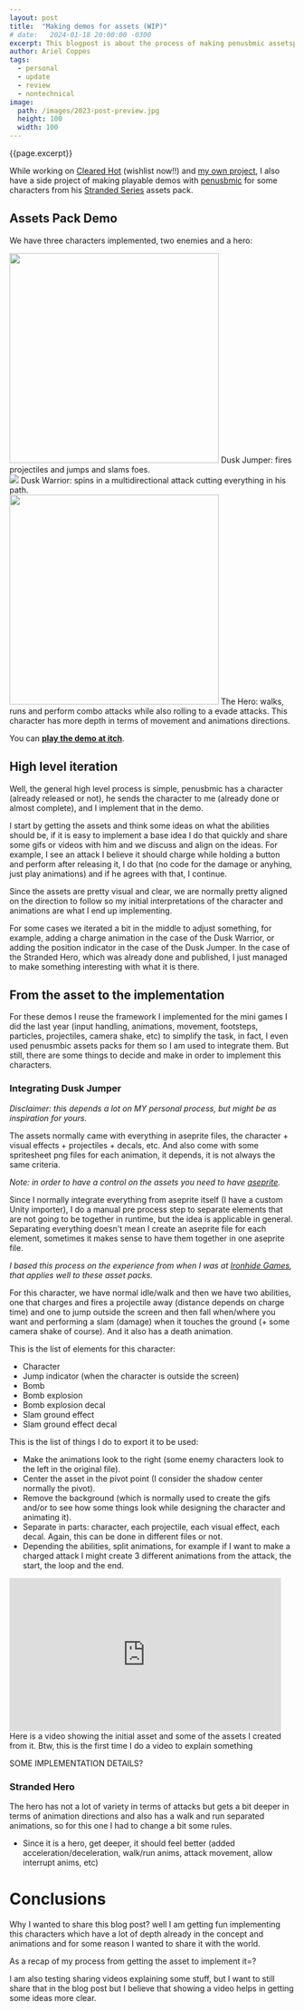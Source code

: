 ```yaml
---
layout: post
title:  "Making demos for assets (WIP)"
# date:   2024-01-18 20:00:00 -0300
excerpt: This blogpost is about the process of making penusbmic assetspacks demos, from high level to some implementation details.
author: Ariel Coppes
tags:
  - personal
  - update
  - review
  - nontechnical
image:
  path: /images/2023-post-preview.jpg
  height: 100
  width: 100
---
```


{{page.excerpt}}

While working on [Cleared Hot](https://store.steampowered.com/app/1710820/Cleared_Hot/) (wishlist now!!) and [my own project](https://shipminer.arielcoppes.dev/), I also have a side project of making playable demos with [penusbmic](https://penusbmic.itch.io/) for some characters from his [Stranded Series](https://itch.io/c/3652990/stranded-series) assets pack. 

## Assets Pack Demo

We have three characters implemented, two enemies and a hero:

<div class="post-image">
    <img src="/assets/penusbmicdemos/dusk-jumper-01.gif" width="370px" />
    <span>Dusk Jumper: fires projectiles and jumps and slams foes.</span>
</div>

<div class="post-image">
    <img src="/assets/penusbmicdemos/dusk-warrior-01.gif" />
    <span>Dusk Warrior: spins in a multidirectional attack cutting everything in his path.</span>
</div>

<div class="post-image">
    <img src="/assets/penusbmicdemos/stranded-hero-01.gif" width="370px"/>
    <span>The Hero: walks, runs and perform combo attacks while also rolling to a evade attacks. This character has more depth in terms of movement and animations directions.</span>
</div>

You can **[play the demo at itch](https://arielsan.itch.io/penusbmic)**.

## High level iteration

Well, the general high level process is simple, penusbmic has a character (already released or not), he sends the character to me (already done or almost complete), and I implement that in the demo. 

I start by getting the assets and think some ideas on what the abilities should be, if it is easy to implement a base idea I do that quickly and share some gifs or videos with him and we discuss and align on the ideas. For example, I see an attack I believe it should charge while holding a button and perform after releasing it, I do that (no code for the damage or anyhing, just play animations) and if he agrees with that, I continue.

Since the assets are pretty visual and clear, we are normally pretty aligned on the direction to follow so my initial interpretations of the character and animations are what I end up implementing.

For some cases we iterated a bit in the middle to adjust something, for example, adding a charge animation in the case of the Dusk Warrior, or adding the position indicator in the case of the Dusk Jumper. In the case of the Stranded Hero, which was already done and published, I just managed to make something interesting with what it is there.

## From the asset to the implementation

For these demos I reuse the framework I implemented for the mini games I did the last year (input handling, animations, movement, footsteps, particles, projectiles, camera shake, etc) to simplify the task, in fact, I even used penusmbic assets packs for them so I am used to integrate them. But still, there are some things to decide and make in order to implement this characters.

### Integrating Dusk Jumper

*Disclaimer: this depends a lot on MY personal process, but might be as inspiration for yours.*

The assets normally came with everything in aseprite files, the character + visual effects + projectiles + decals, etc. And also come with some spritesheet png files for each animation, it depends, it is not always the same criteria.

*Note: in order to have a control on the assets you need to have [aseprite](https://www.aseprite.org/).*

Since I normally integrate everything from aseprite itself (I have a custom Unity importer), I do a manual pre process step to separate elements that are not going to be together in runtime, but the idea is applicable in general. Separating everything doesn't mean I create an aseprite file for each element, sometimes it makes sense to have them together in one aseprite file.

*I based this process on the experience from when I was at [Ironhide Games](https://www.ironhidegames.com/), that applies well to these asset packs.*

For this character, we have normal idle/walk and then we have two abilities, one that charges and fires a projectile away (distance depends on charge time) and one to jump outside the screen and then fall when/where you want and performing a slam (damage) when it touches the ground (+ some camera shake of course). And it also has a death animation. 

This is the list of elements for this character:

* Character
* Jump indicator (when the character is outside the screen)
* Bomb
* Bomb explosion
* Bomb explosion decal
* Slam ground effect
* Slam ground effect decal

This is the list of things I do to export it to be used:

* Make the animations look to the right (some enemy characters look to the left in the original file).
* Center the asset in the pivot point (I consider the shadow center normally the pivot).
* Remove the background (which is normally used to create the gifs and/or to see how some things look while designing the character and animating it).
* Separate in parts: character, each projectile, each visual effect, each decal. Again, this can be done in different files or not.
* Depending the abilities, split animations, for example if I want to make a charged attack I might create 3 different animations from the attack, the start, the loop and the end.

<div class="post-image">
  <iframe width="480" height="270" src="http://www.youtube.com/embed/OiM3iBJrWm8" frameborder="0" allowfullscreen></iframe>
  <span>Here is a video showing the initial asset and some of the assets I created from it. Btw, this is the first time I do a video to explain something</span>
</div>

SOME IMPLEMENTATION DETAILS?

### Stranded Hero

The hero has not a lot of variety in terms of attacks but gets a bit deeper in terms of animation directions and also has a walk and run separated animations, so for this one I had to change a bit some rules.

* Since it is a hero, get deeper, it should feel better (added acceleration/deceleration, walk/run anims, attack movement, allow interrupt anims, etc)

# Conclusions

Why I wanted to share this blog post? well I am getting fun implementing this characters which have a lot of depth already in the concept and animations and for some reason I wanted to share it with the world. 

As a recap of my process from getting the asset to implement it=?


I am also testing sharing videos explaining some stuff, but I want to still share that in the blog post but I believe that showing a video helps in getting some ideas more clear.



